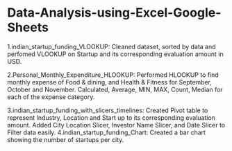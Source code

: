 # Data-Analysis-using-Excel-Google-Sheets

1.indian_startup_funding_VLOOKUP: Cleaned dataset, sorted by data and perfomed VLOOKUP on Startup and its corresponding evaluation amount in USD.

2.Personal_Monthly_Expenditure_HLOOKUP: Performed HLOOKUP to find monthly expense of Food & dining, and Health & Fitness for September, October and November.
                                        Calculated, Average, MIN, MAX, Count, Median for each of the expense category.

3.indian_startup_funding_with_slicers_timelines: Created Pivot table to represent Industry, Location and Start up to its corresponding evaluation amount.
                                                 Added City Location Slicer, Investor Name Slicer, and Date Slicer to Filter data easily.
4.indian_startup_funding_Chart: Created a bar chart showing the number of startups per city.

